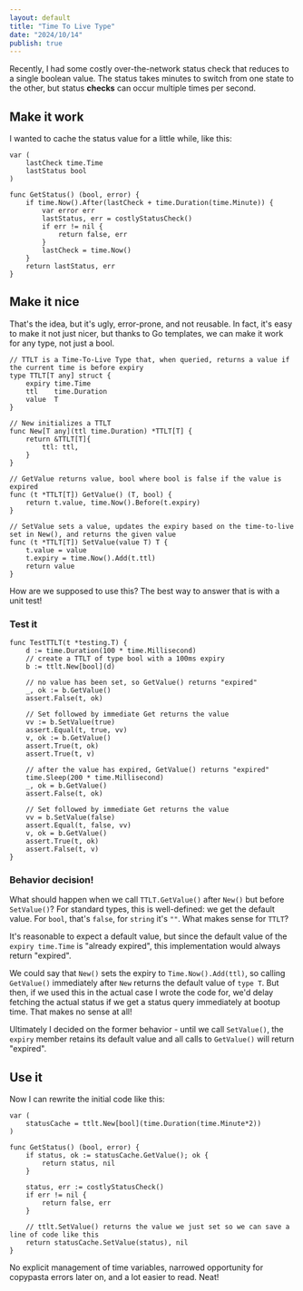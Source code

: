 ```yaml
---
layout: default
title: "Time To Live Type"
date: "2024/10/14"
publish: true
---
```


Recently, I had some costly over-the-network status check that reduces to a single boolean value. The status takes minutes to switch from one state to the other, but status **checks** can occur multiple times per second.

## Make it work

I wanted to cache the status value for a little while, like this:

```golang
var (
    lastCheck time.Time
    lastStatus bool
)

func GetStatus() (bool, error) {
    if time.Now().After(lastCheck + time.Duration(time.Minute)) {
        var error err
        lastStatus, err = costlyStatusCheck()
        if err != nil {
            return false, err
        }
        lastCheck = time.Now()        
    }
    return lastStatus, err
}
```

## Make it nice

That's the idea, but it's ugly, error-prone, and not reusable. In fact, it's easy to make it not just nicer, but thanks to Go templates, we can make it work for any type, not just a bool.

```golang
// TTLT is a Time-To-Live Type that, when queried, returns a value if the current time is before expiry
type TTLT[T any] struct {
    expiry time.Time
    ttl    time.Duration
    value  T
}

// New initializes a TTLT
func New[T any](ttl time.Duration) *TTLT[T] {
    return &TTLT[T]{
        ttl: ttl,
    }
}

// GetValue returns value, bool where bool is false if the value is expired
func (t *TTLT[T]) GetValue() (T, bool) {
    return t.value, time.Now().Before(t.expiry)
}

// SetValue sets a value, updates the expiry based on the time-to-live set in New(), and returns the given value
func (t *TTLT[T]) SetValue(value T) T {
    t.value = value
    t.expiry = time.Now().Add(t.ttl)
    return value
}
```

How are we supposed to use this? The best way to answer that is with a unit test!

### Test it

```golang
func TestTTLT(t *testing.T) {
    d := time.Duration(100 * time.Millisecond)
    // create a TTLT of type bool with a 100ms expiry
    b := ttlt.New[bool](d)

    // no value has been set, so GetValue() returns "expired"
    _, ok := b.GetValue()
    assert.False(t, ok)

    // Set followed by immediate Get returns the value
    vv := b.SetValue(true)
    assert.Equal(t, true, vv)
    v, ok := b.GetValue()
    assert.True(t, ok)
    assert.True(t, v)

    // after the value has expired, GetValue() returns "expired"
    time.Sleep(200 * time.Millisecond)
    _, ok = b.GetValue()
    assert.False(t, ok)

    // Set followed by immediate Get returns the value
    vv = b.SetValue(false)
    assert.Equal(t, false, vv)
    v, ok = b.GetValue()
    assert.True(t, ok)
    assert.False(t, v)
}
```

### Behavior decision!

What should happen when we call `TTLT.GetValue()` after `New()` but before `SetValue()`? For standard types, this is well-defined: we get the default value. For `bool`, that's `false`, for `string` it's `""`. What makes sense for `TTLT`?

It's reasonable to expect a default value, but since the default value of the `expiry time.Time` is "already expired", this implementation would always return "expired".

We could say that `New()` sets the expiry to `Time.Now().Add(ttl)`, so calling `GetValue()` immediately after `New` returns the default value of `type T`. But then, if we used this in the actual case I wrote the code for, we'd delay fetching the actual status if we get a status query immediately at bootup time. That makes no sense at all!

Ultimately I decided on the former behavior - until we call `SetValue()`, the `expiry` member retains its default value and all calls to `GetValue()` will return "expired".

## Use it

Now I can rewrite the initial code like this:

```golang
var (
    statusCache = ttlt.New[bool](time.Duration(time.Minute*2))
)

func GetStatus() (bool, error) {
    if status, ok := statusCache.GetValue(); ok {
        return status, nil
    }

    status, err := costlyStatusCheck()
    if err != nil {
        return false, err
    }

    // ttlt.SetValue() returns the value we just set so we can save a line of code like this
    return statusCache.SetValue(status), nil
}
```

No explicit management of time variables, narrowed opportunity for copypasta errors later on, and a lot easier to read. Neat!
